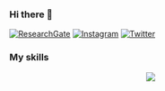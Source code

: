 ### Hi there 👋

[![ResearchGate](https://img.shields.io/badge/ResearchGate-00CCBB?style=for-the-badge&logo=ResearchGate&logoColor=white)](https://www.researchgate.net/profile/Domagoj-Hackenberger-Kutuzovic)
[![Instagram](https://img.shields.io/badge/Instagram-%23E4405F.svg?style=for-the-badge&logo=Instagram&logoColor=white)](https://www.instagram.com/domagojh/)
[![Twitter](https://img.shields.io/badge/Twitter-%231DA1F2.svg?style=for-the-badge&logo=Twitter&logoColor=white)](https://twitter.com/DomagojKH)


### My skills 

<p align="center">
  <a href="https://skillicons.dev">
    <img src="https://skillicons.dev/icons?i=git,github,py,docker,rust,blender,flask,godot,md,mongodb,nginx,npm,opencv,pytorch,r,raspberry,tensorflow,vscode,linux,windows,apple" />
  </a>
</p>
